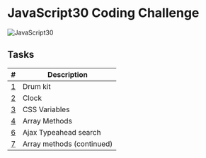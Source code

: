 # JavaScript30 Coding Challenge

![JavaScript30](http://i.imgur.com/G4tS8pV.png)

## Tasks

| # | Description |
|---|-------------|
| [1](./1-drum-kit) | Drum kit |
| [2](./2-clock) | Clock |
| [3](./3-css-variables) | CSS Variables |
| [4](./4-array-methods) | Array Methods |
| [6](./6-ajax-typeahead-search) | Ajax Typeahead search |
| [7](./7-more-array-methods) | Array methods (continued) |
